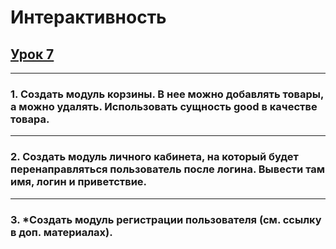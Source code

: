 # Интерактивность

## [Урок 7]()
---
### 1. Создать модуль корзины. В нее можно добавлять товары, а можно удалять. Использовать сущность good в качестве товара.
---
### 2. Создать модуль личного кабинета, на который будет перенаправляться пользователь после логина. Вывести там имя, логин и приветствие.
---
### 3. *Создать модуль регистрации пользователя (см. ссылку в доп. материалах).